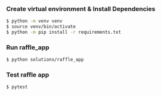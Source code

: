### Create virtual environment & Install Dependencies

```sh
$ python -m venv venv
$ source venv/bin/activate
$ python -m pip install -r requirements.txt
```

### Run raffle_app

```sh
$ python solutions/raffle_app
```

### Test raffle app

```sh
$ pytest
```
